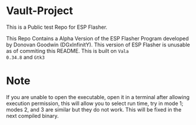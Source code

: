 # Vault-Project
This is a Public test Repo for ESP Flasher.

This Repo Contains a Alpha Version of the ESP Flasher Program developed by Donovan Goodwin (DGxInfinitY).
This version of ESP Flasher is unusable as of commiting this README.
This is built on
<code>Vala 0.34.8</code>
and
<code>Gtk3</code>

# Note
If you are unable to open the executable, open it in a terminal after allowing execution permission, this will allow you to select run time, try in mode 1; modes 2, and 3 are similar but they do not work. This will be fixed in the next compiled binary.
